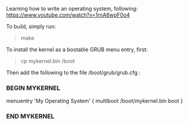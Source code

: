 Learning how to write an operating system, following: https://www.youtube.com/watch?v=1rnA6wpF0o4

To build, simply run:

> make


To install the kernel as a bootable GRUB menu entry, first:

> cp mykernel.bin /boot

Then add the following to the file /boot/grub/grub.cfg :

### BEGIN MYKERNEL ###
menuentry 'My Operating System' {
        multiboot /boot/mykernel.bin
        boot
}
### END MYKERNEL ###
